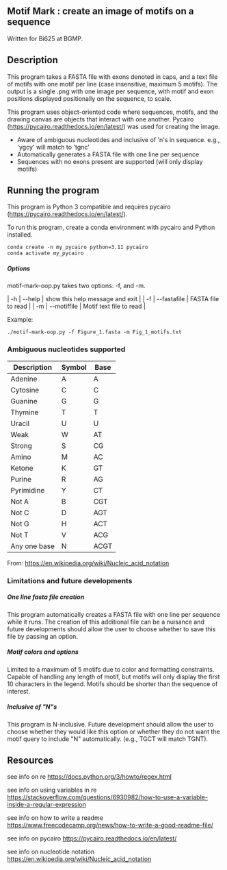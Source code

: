 ## Motif Mark : create an image of motifs on a sequence
 Written for Bi625 at BGMP. 

## Description
 This program takes a FASTA file with exons denoted in caps, and a text file of motifs with one motif per line (case insensitive, maximum 5 motifs). The output is a single .png with one image per sequence, with motif and exon positions displayed positionally on the sequence, to scale. 
 
 This program uses object-oriented code where sequences, motifs, and the drawing canvas are objects that interact with one another. Pycairo (https://pycairo.readthedocs.io/en/latest/) was used for creating the image.

 - Aware of ambiguous nucleotides and inclusive of 'n's in sequence. e.g., 'ygcy' will match to 'tgnc'
 - Automatically generates a FASTA file with one line per sequence 
 - Sequences with no exons present are supported (will only display motifs)

## Running the program

This program is Python 3 compatible and requires pycairo (https://pycairo.readthedocs.io/en/latest/). 

To run this program, create a conda environment with pycairo and Python installed.

```
conda create -n my_pycairo python=3.11 pycairo
conda activate my_pycairo
```

##### Options 
motif-mark-oop.py takes two options: -f, and -m. 

| -h | --help | show this help message and exit |
| -f | --fastafile | FASTA file to read |
| -m | --motiffile | Motif text file to read |

Example:

```
./motif-mark-oop.py -f Figure_1.fasta -m Fig_1_motifs.txt
```

### Ambiguous nucleotides supported

| Description | Symbol | Base |
| ----------- | ------ | ---- | 
| Adenine | A |	A |
| Cytosine | C | C | 
| Guanine | G | G |
| Thymine | T | T |
| Uracil | U | U |
| Weak | W | AT |
| Strong | S | CG |
| Amino | M | AC |
| Ketone | K | GT |
| Purine | R | AG |
| Pyrimidine | Y | CT |
| Not A | B | CGT |
| Not C | D | AGT |
| Not G | H | ACT | 
| Not T	| V	| ACG |
| Any one base | N | ACGT |

From: https://en.wikipedia.org/wiki/Nucleic_acid_notation 

### Limitations and future developments

##### One line fasta file creation
This program automatically creates a FASTA file with one line per sequence while it runs. The creation of this additional file can be a nuisance and future developments should allow the user to choose whether to save this file by passing an option. 

##### Motif colors and options
Limited to a maximum of 5 motifs due to color and formatting constraints. Capable of handling any length of motif, but motifs will only display the first 10 characters in the legend. Motifs should be shorter than the sequence of interest.

##### Inclusive of "N"s
This program is N-inclusive. Future development should allow the user to choose whether they would like this option or whether they do not want the motif query to include "N" automatically. (e.g., TGCT will match TGNT).

## Resources 

see info on re https://docs.python.org/3/howto/regex.html

see info on using variables in re  https://stackoverflow.com/questions/6930982/how-to-use-a-variable-inside-a-regular-expression

see info on how to write a readme 
 https://www.freecodecamp.org/news/how-to-write-a-good-readme-file/

see info on pycairo https://pycairo.readthedocs.io/en/latest/

see info on nucleotide notation https://en.wikipedia.org/wiki/Nucleic_acid_notation 